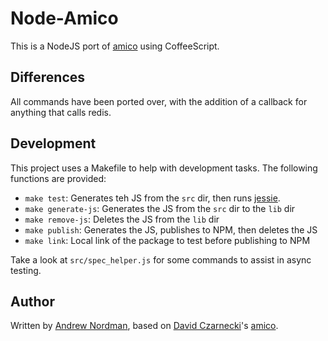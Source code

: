 # Node-Amico 

This is a NodeJS port of [amico](https://github.com/agoragames/amico) using CoffeeScript.

## Differences

All commands have been ported over, with the addition of a callback for anything that
calls redis.

## Development

This project uses a Makefile to help with development tasks. The following functions
are provided:

* `make test`: Generates teh JS from the `src` dir, then runs [jessie](https://github.com/futuresimple/jessie).
* `make generate-js`: Generates the JS from the `src` dir to the `lib` dir
* `make remove-js`: Deletes the JS from the `lib` dir
* `make publish`: Generates the JS, publishes to NPM, then deletes the JS
* `make link`: Local link of the package to test before publishing to NPM

Take a look at `src/spec_helper.js` for some commands to assist in async testing.

## Author

Written by [Andrew Nordman](https://github.com/cadwallion), based on 
[David Czarnecki](https://github.com/czarneckid)'s [amico](https://github.com/agoragames/amico).

